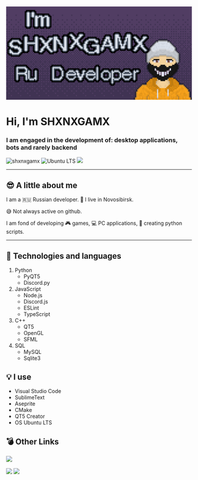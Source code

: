![](./GitHub-Banner.png 'Welcome Banner')

# Hi, I'm SHXNXGAMX
### I am engaged in the development of: desktop applications, bots and rarely backend

![]( https://komarev.com/ghpvc/?username=shxnxgamx&label=Profile%20views&color=green&style=for-the-badge "shxnxgamx" )
![](https://img.shields.io/static/v1?label=Ubuntu&message=LTS&color=orange&style=for-the-badge&logo=ubuntu 'Ubuntu LTS')
[![](https://img.shields.io/static/v1?label=Discord&message=Server&color=blue&style=for-the-badge&logo=discord)](https://link.com 'Discord invite')

----------

## :sunglasses: A little about me
I am a :ru: Russian developer. :house_with_garden: I live in Novosibirsk.

:sweat_smile: Not always active on github.

I am fond of developing :video_game: games, :computer: PC applications, :scroll: creating python scripts.

----------
## :fax: Technologies and languages
1. Python
   * PyQT5
   * Discord.py
2. JavaScript
   * Node.js
   * Discord.js
   * ESLint
   * TypeScript
3. C++
   * QT5
   * OpenGL
   * SFML
4. SQL
   * MySQL
   * Sqlite3

## :bulb: I use

* Visual Studio Code
* SublimeText
* Aseprite
* CMake
* QT5 Creator
* OS Ubuntu LTS

## :bomb: Other Links


<!-- [![](https://img.shields.io/static/v1?label=DXXTH-PXXXLS&message=VK&color=blue&style=for-the-badge&logo=vk)](https://link.com 'Vk Group') -->
[![](https://img.shields.io/static/v1?label=DXXTH-PXXXLS&message=Discord&color=blue&style=for-the-badge&logo=discord)](https://discord.gg/Ag6zPdJSsY 'Discord invite')
<!-- [![](https://img.shields.io/static/v1?label=DXXTH-PXXXLS&message=Telegram&color=blue&style=for-the-badge&logo=telegram)](https://link.com 'Telegram invite') -->

[![](https://img.shields.io/static/v1?label=SHXNXGAMX&message=VK&color=blue&style=for-the-badge&logo=vk)](https://vk.com/dxxth_brxgxr 'Vk user page')
[![](https://img.shields.io/static/v1?label=SHXNXGAMX&message=YouTube&color=red&style=for-the-badge&logo=youtube)](https://www.youtube.com/channel/UCgMMBTrhNsrjIiu-gIH0nDA 'YouTube channel')
<!-- [![](https://img.shields.io/static/v1?label=SHXNXGAMX&message=Discord&color=blue&style=for-the-badge&logo=discord)](https://link.com 'Discord invite') -->
